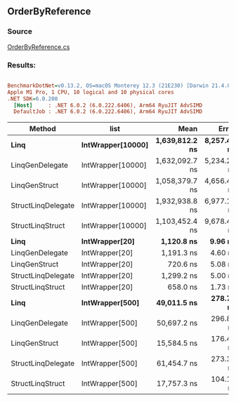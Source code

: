﻿## OrderByReference

### Source
[OrderByReference.cs](../../LinqGen.Benchmarks/Cases/OrderByReference.cs)

### Results:
``` ini

BenchmarkDotNet=v0.13.2, OS=macOS Monterey 12.3 (21E230) [Darwin 21.4.0]
Apple M1 Pro, 1 CPU, 10 logical and 10 physical cores
.NET SDK=6.0.200
  [Host]     : .NET 6.0.2 (6.0.222.6406), Arm64 RyuJIT AdvSIMD
  DefaultJob : .NET 6.0.2 (6.0.222.6406), Arm64 RyuJIT AdvSIMD


```
|             Method |              list |           Mean |       Error |      StdDev |    Gen0 |    Gen1 | Allocated |
|------------------- |------------------ |---------------:|------------:|------------:|--------:|--------:|----------:|
|               **Linq** | **IntWrapper[10000]** | **1,639,812.2 ns** | **8,257.42 ns** | **7,724.00 ns** | **72.2656** | **15.6250** |  **200313 B** |
|    LinqGenDelegate | IntWrapper[10000] | 1,632,092.7 ns | 5,234.22 ns | 4,896.10 ns |       - |       - |       1 B |
|      LinqGenStruct | IntWrapper[10000] | 1,058,379.7 ns | 4,656.43 ns | 4,355.62 ns |       - |       - |       1 B |
| StructLinqDelegate | IntWrapper[10000] | 1,932,938.8 ns | 6,977.17 ns | 6,185.08 ns |       - |       - |     731 B |
|   StructLinqStruct | IntWrapper[10000] | 1,103,452.4 ns | 9,678.47 ns | 9,053.25 ns |       - |       - |     643 B |
|               **Linq** |    **IntWrapper[20]** |     **1,120.8 ns** |     **9.96 ns** |     **8.83 ns** |  **0.3395** |       **-** |     **712 B** |
|    LinqGenDelegate |    IntWrapper[20] |     1,191.3 ns |     4.60 ns |     4.08 ns |       - |       - |         - |
|      LinqGenStruct |    IntWrapper[20] |       720.6 ns |     5.08 ns |     4.51 ns |       - |       - |         - |
| StructLinqDelegate |    IntWrapper[20] |     1,299.2 ns |     5.00 ns |     4.68 ns |  0.0420 |       - |      88 B |
|   StructLinqStruct |    IntWrapper[20] |       658.0 ns |     1.73 ns |     1.62 ns |       - |       - |         - |
|               **Linq** |   **IntWrapper[500]** |    **49,011.5 ns** |   **278.78 ns** |   **260.77 ns** |  **4.8828** |       **-** |   **10312 B** |
|    LinqGenDelegate |   IntWrapper[500] |    50,697.2 ns |   296.82 ns |   277.65 ns |       - |       - |         - |
|      LinqGenStruct |   IntWrapper[500] |    15,584.5 ns |   176.49 ns |   165.09 ns |       - |       - |         - |
| StructLinqDelegate |   IntWrapper[500] |    61,454.7 ns |   273.34 ns |   255.68 ns |       - |       - |      89 B |
|   StructLinqStruct |   IntWrapper[500] |    17,757.3 ns |   104.14 ns |    97.41 ns |       - |       - |         - |
